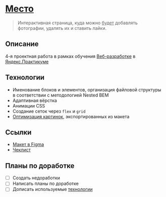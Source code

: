 # [Место](https://artginzburg.github.io/mesto/)

> Интерактивная страница, куда можно <u>будет</u> добавлять фотографии, удалять их и ставить лайки.

## Описание

4-я проектная работа в рамках обучения [Веб-разработке](https://praktikum.yandex.ru/web/) в [Яндекс.Практикуме](https://praktikum.yandex.ru/)

## Технологии

- Именование блоков и элементов, организация файловой структуры в соответствии с методологией Nested BEM
- Адаптивная вёрстка
- Анимации CSS
- Создание сеток через `flex` и `grid`
- [Оптимизация картинок](https://tinypng.com/), экспортированных из макета

## Ссылки

- [Макет в Figma](https://www.figma.com/file/2cn9N9jSkmxD84oJik7xL7/JavaScript.-Sprint-4?node-id=0%3A1)
- [Чеклист](https://code.s3.yandex.net/web-developer/checklists/new-program/checklist-4/index.html)

## Планы по доработке

- [ ] Создать недоработки
- [ ] Написать планы по доработке
- [ ] Дописать используемые [технологии](#технологии)
